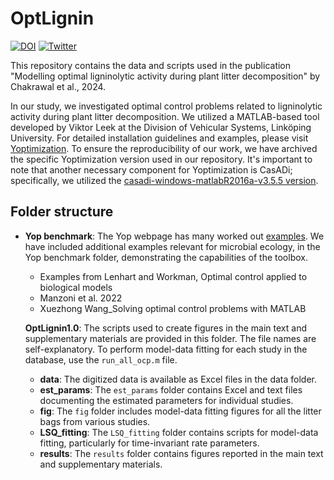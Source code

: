 # OptLignin
[![DOI](https://zenodo.org/badge/DOI/10.5281/zenodo.10481394.svg)](https://doi.org/10.5281/zenodo.10481394)
[![Twitter](https://img.shields.io/twitter/url/https/twitter.com/cloudposse.svg?style=social&label=Follow%20@ArjunChakrawal)](https://twitter.com/ArjunChakrawal)

This repository contains the data and scripts used in the publication "Modelling optimal ligninolytic activity during plant litter decomposition" by  Chakrawal et al., 2024.

In our study, we investigated optimal control problems related to ligninolytic activity during plant litter decomposition. We utilized a MATLAB-based tool developed by Viktor Leek at the Division of Vehicular Systems, Linköping University. For detailed installation guidelines and examples, please visit [Yoptimization](https://www.yoptimization.com/). To ensure the reproducibility of our work, we have archived the specific Yoptimization version used in our repository. It's important to note that another necessary component for Yoptimization is CasADi; specifically, we utilized the [casadi-windows-matlabR2016a-v3.5.5 version](https://github.com/casadi/casadi/releases/download/3.5.5/casadi-windows-matlabR2016a-v3.5.5.zip).

## Folder structure

- **Yop benchmark**: The Yop webpage has many worked out [examples](https://www.yoptimization.com/examples). We have included additional examples relevant for microbial ecology, in the Yop benchmark folder, demonstrating the capabilities of the toolbox.
	- Examples from Lenhart and Workman, Optimal control applied to biological models
	- Manzoni et al. 2022
	- Xuezhong Wang_Solving optimal control problems with MATLAB

	**OptLignin1.0**: The scripts used to create figures in the main text and supplementary materials are provided in this folder. The file names are self-explanatory. To perform model-data fitting for each study in the database, use the `run_all_ocp.m` file.
	- **data**: The digitized data is available as Excel files in the data folder.
	- **est_params**: The `est_params` folder contains Excel and text files documenting the estimated parameters for individual studies.
	- **fig**: The `fig` folder includes model-data fitting figures for all the litter bags from various studies.
	- **LSQ_fitting**: The `LSQ_fitting` folder contains scripts for model-data fitting, particularly for time-invariant rate parameters.
	- **results**: The `results` folder contains figures reported in the main text and supplementary materials.
